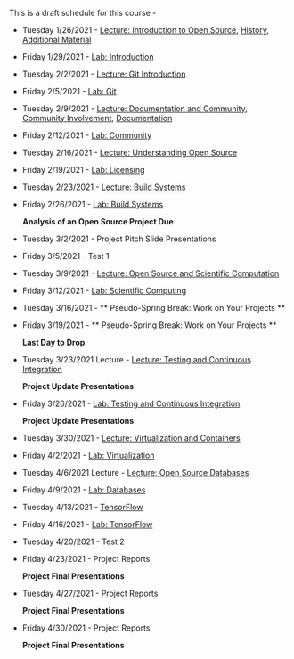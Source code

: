 This is a draft schedule for this course -

* Tuesday 1/26/2021 - [Lecture: Introduction to Open Source](../Syllabus.md), [History](../Modules/01.Introduction/History), [Additional Material](../Modules/01.Introduction/Linux)

* Friday 1/29/2021 - [Lab: Introduction](../Modules/01.Introduction/Lab-Introduction.md)

* Tuesday 2/2/2021 - [Lecture: Git Introduction](../Modules/02.Git/README.Md)

* Friday 2/5/2021 - [Lab: Git](../Modules/02.Git/Lab-Git.md)

* Tuesday 2/9/2021 - [Lecture: Documentation and Community](../Modules/03.DocumentationAndCommunity/Lecture-DocumentationAndCommunity.Md), [Community Involvement](../Modules/03.DocumentationAndCommunity/Community.html), [Documentation](../Modules/03.DocumentationAndCommunity/Documentation.html)

* Friday 2/12/2021 - [Lab: Community](../Modules/03.DocumentationAndCommunity/Lab-DocumentationAndCommunity.md)

* Tuesday 2/16/2021 - [Lecture: Understanding Open Source](../Modules/04.Licensing/Licensing-S2017-RPI-PatrickMasson.pdf)

* Friday 2/19/2021 - [Lab: Licensing](../Modules/04.Licensing/Lab-Licensing.md)

* Tuesday 2/23/2021 - [Lecture: Build Systems](../Modules/05.BuildSystems/BuildSystems.pdf)

* Friday 2/26/2021 - [Lab: Build Systems](../Modules/05.BuildSystems/Lab-BuildSystems.md)

	**Analysis of an Open Source Project Due**

* Tuesday 3/2/2021 - Project Pitch Slide Presentations

* Friday 3/5/2021 - Test 1

* Tuesday 3/9/2021 - [Lecture: Open Source and Scientific Computation](../Modules/06.ScientificComputing/index.html)

* Friday 3/12/2021 - [Lab: Scientific Computing](../Modules/06.ScientificComputing/Lab-ScientificComputing.md)

* Tuesday 3/16/2021 - ** Pseudo-Spring Break: Work on Your Projects **

* Friday 3/19/2021 - ** Pseudo-Spring Break: Work on Your Projects **

	**Last Day to Drop**

* Tuesday 3/23/2021 Lecture - [Lecture: Testing and Continuous Integration](../Modules/08.TestingAndCI/TestingAndCI.md)

    **Project Update Presentations** 

* Friday 3/26/2021 - [Lab: Testing and Continuous Integration](../Modules/08.TestingAndCI/Lab-TestingAndCI.md)

     **Project Update Presentations** 

* Tuesday 3/30/2021 - [Lecture: Virtualization and Containers](../Modules/09.Virtualization/source/index.rst)

* Friday 4/2/2021 - [Lab: Virtualization](../Modules/09.Virtualization/Lab-Virtualization.md)

* Tuesday 4/6/2021 Lecture - [Lecture: Open Source Databases](../Modules/10.Databases/source/Index.rst)

* Friday 4/9/2021 - [Lab: Databases](../Modules/10.Databases/Lab-Databases.md)

<!--* Tuesday 4/9/2019 - [Community and Sustainability](Lectures/CommunityandSustainability-3-1-2016.pdf)

or -->

* Tuesday 4/13/2021 - [TensorFlow](../Modules/11.TensorFlow/source/index.rst)

* Friday 4/16/2021 - [Lab: TensorFlow](../Modules/11.TensorFlow/Lab-TensorFlow.md)

* Tuesday 4/20/2021 - Test 2

* Friday 4/23/2021 - Project Reports

	**Project Final Presentations**

* Tuesday 4/27/2021 - Project Reports

	**Project Final Presentations**

* Friday 4/30/2021 - Project Reports

	**Project Final Presentations**

 
